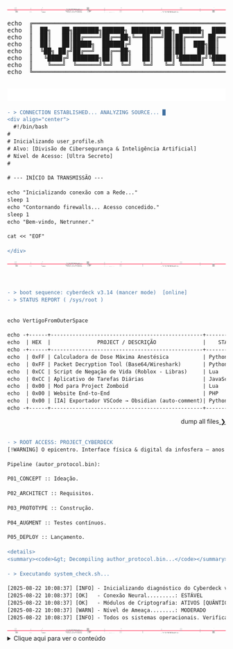 <div align="center">
  <img src="https://raw.githubusercontent.com/VertigoFromOuterSpace/VertigoFromOuterSpace/main/.assets/glitch_divider.svg?v=7" alt="Glitch Divider"/>
</div>

<div align="center">
  <pre>
echo  ╔═══════════════════════════════════════════════════════════════╗
echo  ║  ██╗   ██╗███████╗██████╗ ████████╗██╗ ██████╗  ██████╗       ║
echo  ║  ██║   ██║██╔════╝██╔══██╗╚══██╔══╝██║██╔════╝ ██╔═══██╗      ║
echo  ║  ██║   ██║█████╗  ██████╔╝   ██║   ██║██║  ███╗██║   ██║      ║
echo  ║  ╚██╗ ██╔╝██╔══╝  ██╔══██╗   ██║   ██║██║   ██║██║   ██║      ║
echo  ║   ╚████╔╝ ███████╗██║  ██║   ██║   ██║╚██████╔╝╚██████╔╝      ║
echo  ║    ╚═══╝  ╚══════╝╚═╝  ╚═╝   ╚═╝   ╚═╝ ╚═════╝  ╚═════╝       ║
echo  ╚═══════════════════════════════════════════════════════════════╝
  </pre>
</div>
<div align="center">
  <img src="https://raw.githubusercontent.com/VertigoFromOuterSpace/VertigoFromOuterSpace/main/.assets/animated_header.svg?v=2" alt="Animated Header"/>
</div>


```diff
- > CONNECTION ESTABLISHED... ANALYZING SOURCE... █
<div align="center">
  #!/bin/bash
#
# Inicializando user_profile.sh
# Alvo: [Divisão de Cibersegurança & Inteligência Artificial]
# Nível de Acesso: [Ultra Secreto]
#

# --- INÍCIO DA TRANSMISSÃO ---

echo "Inicializando conexão com a Rede..."
sleep 1
echo "Contornando firewalls... Acesso concedido."
sleep 1
echo "Bem-vindo, Netrunner."

cat << "EOF"

</div>

```
<div align="center">
  <img src="https://raw.githubusercontent.com/VertigoFromOuterSpace/VertigoFromOuterSpace/main/.assets/glitch_divider.svg?v=7" alt="Glitch Divider"/>
</div>
<br>

```diff

- > boot sequence: cyberdeck v3.14 (mancer mode)  [online]
- > STATUS REPORT ( /sys/root )

```

```diff

echo VertigoFromOuterSpace

echo -+------+-------------------------------------------------+--------------+
echo  | HEX  |               PROJECT / DESCRIÇÃO               |    STACK     |
echo -+------+-------------------------------------------------+--------------+
echo  | 0xFF | Calculadora de Dose Máxima Anestésica           | Python       |
echo  | 0xFF | Packet Decryption Tool (Base64/Wireshark)       | Python       |
echo  | 0xCC | Script de Negação de Vida (Roblox - Libras)     | Lua          |
echo  | 0xCC | Aplicativo de Tarefas Diárias                   | JavaScript   |
echo  | 0x00 | Mod para Project Zomboid                        | Lua          |
echo  | 0x00 | Website End-to-End                              | PHP          |
echo  | 0x00 | [IA] Exportador VSCode → Obsidian (auto-comment)| Python + AI  |
echo -+------+-------------------------------------------------+--------------+

```
<div align="right">
  dump all files<a href="https://github.com/VertigoFromOuterSpace?tab=repositories">  ❯ </a>
</div>
<br>

``` diff
- > ROOT ACCESS: PROJECT_CYBERDECK
[!WARNING] O epicentro. Interface física & digital da infosfera — anos de pesquisa, código e cromo empacotados num único artefato.

Pipeline (autor_protocol.bin):

P01_CONCEPT :: Ideação.

P02_ARCHITECT :: Requisitos.

P03_PROTOTYPE :: Construção.

P04_AUGMENT :: Testes contínuos.

P05_DEPLOY :: Lançamento.

<details>
<summary><code>&gt; Decompiling author_protocol.bin...</code></summary>

- > Executando system_check.sh...

[2025-08-22 10:08:37] [INFO] - Inicializando diagnóstico do Cyberdeck v1.3...
[2025-08-22 10:08:37] [OK]   - Conexão Neural.........: ESTÁVEL
[2025-08-22 10:08:37] [OK]   - Módulos de Criptografia: ATIVOS [QUÂNTICA]
[2025-08-22 10:08:37] [WARN] - Nível de Ameaça........: MODERADO
[2025-08-22 10:08:37] [INFO] - Todos os sistemas operacionais. Verificação concluída.
```
<div align="center">
  <img src="https://raw.githubusercontent.com/VertigoFromOuterSpace/VertigoFromOuterSpace/main/.assets/glitch_divider.svg?v=7" alt="Glitch Divider"/>
</div>

<details>
<summary>Clique aqui para ver o conteúdo</summary>

<div style="position: fixed; top: 0; left: 0; width: 100%; background-color: #ff0000; color: white; text-align: center; padding: 10px; z-index: 9999; font-size: 24px; font-weight: bold;">
<span style="text-shadow: 0 0 10px #ff0000;">A̴̔̈L̷̚͠E̵̚̕R̸̾̚T̴̀͊Ä̷́̌!̷̕̚ ̸̎̚Y̸̿̚Ǒ̴͊Ǘ̴̎ ̸̎̚Ȟ̴̾A̷̒̚V̸̎̚Ě̴͊ ̸̎̚B̴̌̾E̷̒̚E̸̎̚Ň̴͊ ̸̎̚W̴̌̾A̷̒̚R̸̎̚Ň̴͊E̸̎̚Ď̴͊!̸̎̚</span>
</div>

Aqui está o texto que estava escondido!
</details>
